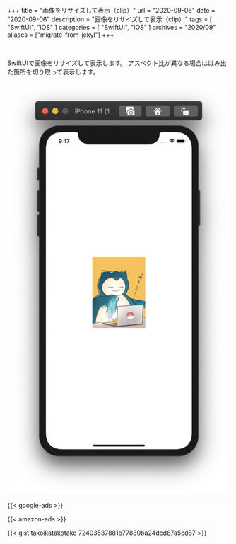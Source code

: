 +++
title =  "画像をリサイズして表示（clip）"
url = "2020-09-06"
date = "2020-09-06"
description = "画像をリサイズして表示（clip）"
tags = [
  "SwiftUI",
  "iOS"
]
categories = [
  "SwiftUI",
  "iOS"
]
archives = "2020/09"
aliases = ["migrate-from-jekyl"]
+++

<br>

SwiftUIで画像をリサイズして表示します。
アスペクト比が異なる場合ははみ出た箇所を切り取って表示します。

![SwiftUI](1.png)

<!-- Google Ads -->
{{< google-ads >}}

<!-- Amazon Ads -->
{{< amazon-ads >}}

{{< gist takoikatakotako 72403537881b77830ba24dcd87a5cd87 >}}
